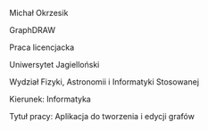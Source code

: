 Michał Okrzesik

GraphDRAW

Praca licencjacka

Uniwersytet Jagielloński

Wydział Fizyki, Astronomii i Informatyki Stosowanej

Kierunek: Informatyka

Tytuł pracy: Aplikacja do tworzenia i edycji grafów

